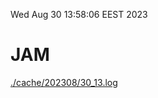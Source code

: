 Wed Aug 30 13:58:06 EEST 2023
# JAM
<a href='./cache/202308/30_13.log'>./cache/202308/30_13.log</a>
